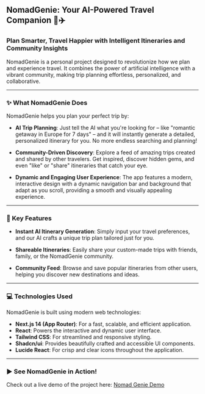 ## NomadGenie: Your AI-Powered Travel Companion 🧞✈️

### Plan Smarter, Travel Happier with Intelligent Itineraries and Community Insights
NomadGenie is a personal project designed to revolutionize how we plan and experience travel. It combines the power of artificial intelligence with a vibrant community, making trip planning effortless, personalized, and collaborative.

---

### ✨ What NomadGenie Does

NomadGenie helps you plan your perfect trip by:
- **AI Trip Planning**: Just tell the AI what you're looking for – like "romantic getaway in Europe for 7 days" – and it will instantly generate a detailed, personalized itinerary for you. No more endless searching and planning!

- **Community-Driven Discovery**: Explore a feed of amazing trips created and shared by other travelers. Get inspired, discover hidden gems, and even "like" or "share" itineraries that catch your eye.

- **Dynamic and Engaging User Experience**: The app features a modern, interactive design with a dynamic navigation bar and background that adapt as you scroll, providing a smooth and visually appealing experience.

---

### 🚀 Key Features
- **Instant AI Itinerary Generation**: Simply input your travel preferences, and our AI crafts a unique trip plan tailored just for you.

- **Shareable Itineraries**: Easily share your custom-made trips with friends, family, or the NomadGenie community.

- **Community Feed**: Browse and save popular itineraries from other users, helping you discover new destinations and ideas.

---

### 💻 Technologies Used
NomadGenie is built using modern web technologies:
- **Next.js 14 (App Router)**: For a fast, scalable, and efficient application.
- **React**: Powers the interactive and dynamic user interface.
- **Tailwind CSS**: For streamlined and responsive styling.
- **Shadcn/ui**: Provides beautifully crafted and accessible UI components.
- **Lucide React**: For crisp and clear icons throughout the application.

---
### ▶️ See NomadGenie in Action!
Check out a live demo of the project here:
[Nomad Genie Demo](nomadgenie.vercel.app)
